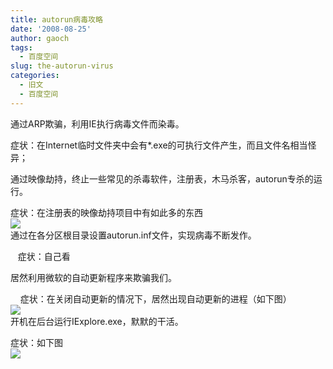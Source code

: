 ```yaml
---
title: autorun病毒攻略
date: '2008-08-25'
author: gaoch
tags:
  - 百度空间
slug: the-autorun-virus
categories:
  - 旧文
  - 百度空间
---
```


通过ARP欺骗，利用IE执行病毒文件而染毒。  
  
症状：在Internet临时文件夹中会有\*.exe的可执行文件产生，而且文件名相当怪异；  
  
通过映像劫持，终止一些常见的杀毒软件，注册表，木马杀客，autorun专杀的运行。  
  
症状：在注册表的映像劫持项目中有如此多的东西  
<img src="http://hiphotos.baidu.com/spring%5Fgao/pic/item/62b0d600decc0409728b6596.jpg" class="blogimg" />  
通过在各分区根目录设置autorun.inf文件，实现病毒不断发作。  
  
   症状：自己看  
  
居然利用微软的自动更新程序来欺骗我们。  
  
    症状：在关闭自动更新的情况下，居然出现自动更新的进程（如下图）  
<img src="http://hiphotos.baidu.com/spring%5Fgao/pic/item/4e6b32fa65b4b2919e51469a.jpg" class="blogimg" />  
开机在后台运行IExplore.exe，默默的干活。  
  
症状：如下图  
<img src="http://hiphotos.baidu.com/spring%5Fgao/pic/item/bb53bf0e64919dff37d12266.jpg" class="blogimg" />
